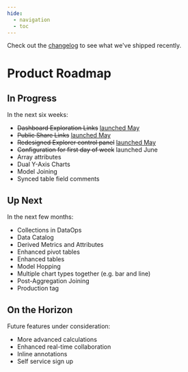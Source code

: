 ```yaml
---
hide:
  - navigation
  - toc
---
```


Check out the [changelog](../../changelog/) to see what we've shipped recently.

# Product Roadmap

## In Progress

In the next six weeks:

- <del>Dashboard Exploration Links</del> <ins>[launched May](../changelog/2023_05_30/#dashboard-exploration-links)</ins>
- <del>Public Share Links</del> <ins>[launched May](../changelog/2023_05_30/#public-link-sharing)</ins>
- <del>Redesigned Explorer control panel</del> <ins>[launched May](../changelog/2023_05_30/#refreshed-control-panel)</ins>
- <del>Configuration for first day of week</del> launched June
- Array attributes
- Dual Y-Axis Charts
- Model Joining
- Synced table field comments

## Up Next

In the next few months:

- Collections in DataOps
- Data Catalog
- Derived Metrics and Attributes
- Enhanced pivot tables
- Enhanced tables
- Model Hopping
- Multiple chart types together (e.g. bar and line)
- Post-Aggregation Joining
- Production tag

## On the Horizon

Future features under consideration:

- More advanced calculations
- Enhanced real-time collaboration
- Inline annotations
- Self service sign up
